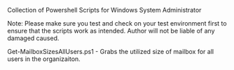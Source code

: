 Collection of Powershell Scripts for Windows System Administrator

Note: Please make sure you test and check on your test environment first to ensure that the scripts work as intended. Author will not be liable of any damaged caused.

Get-MailboxSizesAllUsers.ps1 - Grabs the utilized size of mailbox for all users in the organizaiton.
